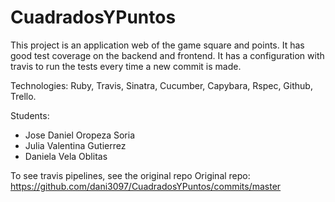 # CuadradosYPuntos

This project is an application web of the game square and points. It has good test coverage on the backend and
frontend. It has a configuration with travis to run the tests every time a new commit is made.


Technologies: Ruby, Travis, Sinatra, Cucumber, Capybara, Rspec, Github, Trello.

Students: 
- Jose Daniel Oropeza Soria
- Julia Valentina Gutierrez
- Daniela Vela Oblitas

To see travis pipelines, see the original repo
Original repo: https://github.com/dani3097/CuadradosYPuntos/commits/master
